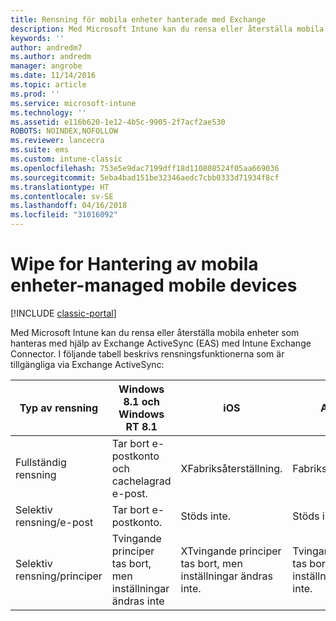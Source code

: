 ```yaml
---
title: Rensning för mobila enheter hanterade med Exchange
description: Med Microsoft Intune kan du rensa eller återställa mobila enheter som hanteras med hjälp av Exchange ActiveSync (EAS) med Intune Exchange Connector
keywords: ''
author: andredm7
ms.author: andredm
manager: angrobe
ms.date: 11/14/2016
ms.topic: article
ms.prod: ''
ms.service: microsoft-intune
ms.technology: ''
ms.assetid: e116b620-1e12-4b5c-9905-2f7acf2ae530
ROBOTS: NOINDEX,NOFOLLOW
ms.reviewer: lancecra
ms.suite: ems
ms.custom: intune-classic
ms.openlocfilehash: 753e5e9dac7199dff18d110808524f05aa669036
ms.sourcegitcommit: 5eba4bad151be32346aedc7cbb0333d71934f8cf
ms.translationtype: HT
ms.contentlocale: sv-SE
ms.lasthandoff: 04/16/2018
ms.locfileid: "31016092"
---
```

# <a name="wipe-for-exchange-managed-mobile-devices"></a>Wipe for Hantering av mobila enheter-managed mobile devices

[!INCLUDE [classic-portal](../includes/classic-portal.md)]

Med Microsoft Intune kan du rensa eller återställa mobila enheter som hanteras med hjälp av Exchange ActiveSync (EAS) med Intune Exchange Connector. I följande tabell beskrivs rensningsfunktionerna som är tillgängliga via Exchange ActiveSync:


|      Typ av rensning       |              Windows 8.1 och Windows RT 8.1              |                            iOS                             |                          Android                          |
|-------------------------|----------------------------------------------------------|------------------------------------------------------------|-----------------------------------------------------------|
|        Fullständig rensning        |          Tar bort e-postkonto och cachelagrad e-post.           |                      XFabriksåterställning.                       |                      Fabriksåterställning.                       |
|  Selektiv rensning/e-post   |                  Tar bort e-postkonto.                  |                       Stöds inte.                       |                      Stöds inte.                       |
| Selektiv rensning/principer | Tvingande principer tas bort, men inställningar ändras inte | XTvingande principer tas bort, men inställningar ändras inte. | Tvingande principer tas bort, men inställningar ändras inte. |

